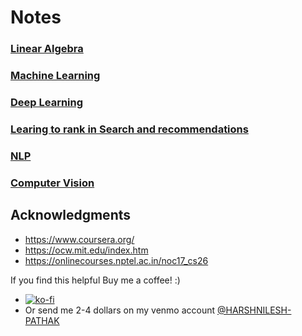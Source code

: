 #  Notes

### [Linear Algebra](./rsrc/linear_algebra.md)

### [Machine Learning](./rsrc/ML.md) 

### [Deep Learning](./rsrc/DL.md)

### [Learing to rank in Search and recommendations](./rsrc/recommender_ranker.md)

### [NLP](./rsrc/NLP.md)

### [Computer Vision](./rsrc/VISION.md)


## Acknowledgments

* https://www.coursera.org/
* https://ocw.mit.edu/index.htm
* https://onlinecourses.nptel.ac.in/noc17_cs26

If you find this helpful Buy me a coffee! :) 
- [![ko-fi](https://www.ko-fi.com/img/githubbutton_sm.svg)](https://ko-fi.com/F1F02R7JR)
- Or send me 2-4 dollars on my venmo account [@HARSHNILESH-PATHAK](https://venmo.com/HARSHNILESH-PATHAK)
